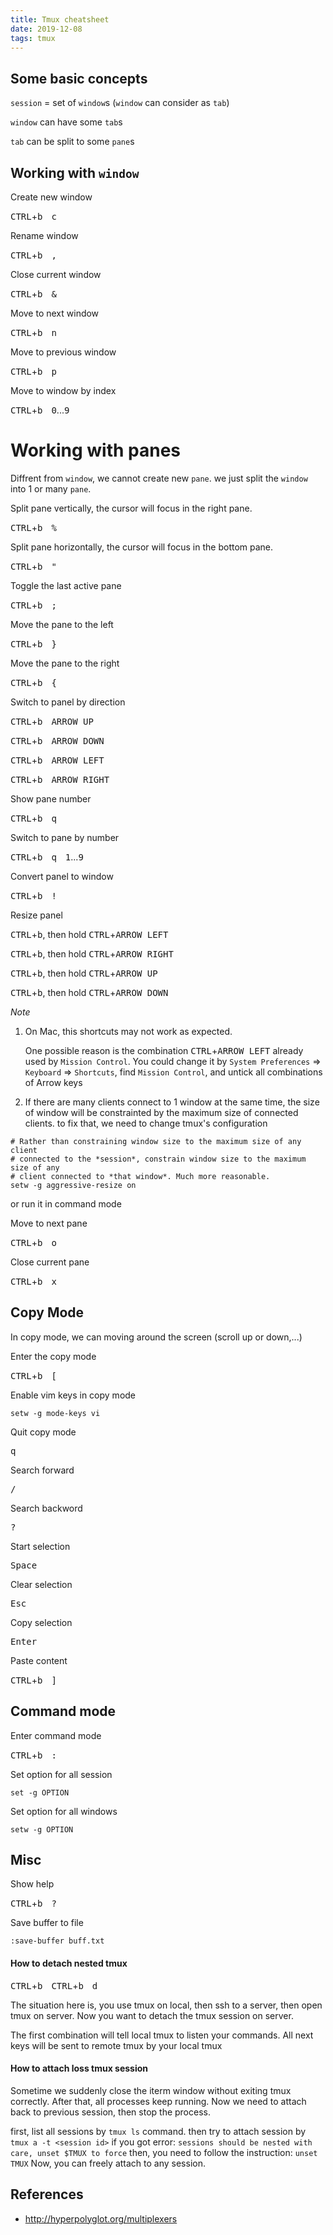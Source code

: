 ```yaml
---
title: Tmux cheatsheet
date: 2019-12-08
tags: tmux
---
```

## Some basic concepts

`session` = set of `window`s (`window` can consider as `tab`)

`window` can have some `tab`s

`tab` can be split to some `pane`s

## Working with `window`

Create new window

<kbd>CTRL</kbd>+<kbd>b</kbd>&emsp;<kbd>c</kbd>

Rename window

<kbd>CTRL</kbd>+<kbd>b</kbd>&emsp;<kbd>,</kbd>

Close current window

<kbd>CTRL</kbd>+<kbd>b</kbd>&emsp;<kbd>&</kbd>

Move to next window

<kbd>CTRL</kbd>+<kbd>b</kbd>&emsp;<kbd>n</kbd>

Move to previous window

<kbd>CTRL</kbd>+<kbd>b</kbd>&emsp;<kbd>p</kbd>

Move to window by index

<kbd>CTRL</kbd>+<kbd>b</kbd>&emsp;<kbd>0</kbd>...<kbd>9</kbd>

# Working with panes

Diffrent from `window`, we cannot create new `pane`. we just split the `window` into 1 or many `pane`.

Split pane vertically, the cursor will focus in the right pane.

<kbd>CTRL</kbd>+<kbd>b</kbd>&emsp;<kbd>%</kbd>

Split pane horizontally, the cursor will focus in the bottom pane.

<kbd>CTRL</kbd>+<kbd>b</kbd>&emsp;<kbd>"</kbd>

Toggle the last active pane

<kbd>CTRL</kbd>+<kbd>b</kbd>&emsp;<kbd>;</kbd>

Move the pane to the left

<kbd>CTRL</kbd>+<kbd>b</kbd>&emsp;<kbd>}</kbd>

Move the pane to the right

<kbd>CTRL</kbd>+<kbd>b</kbd>&emsp;<kbd>{</kbd>

Switch to panel by direction

<kbd>CTRL</kbd>+<kbd>b</kbd>&emsp;<kbd>ARROW UP</kbd>

<kbd>CTRL</kbd>+<kbd>b</kbd>&emsp;<kbd>ARROW DOWN</kbd>

<kbd>CTRL</kbd>+<kbd>b</kbd>&emsp;<kbd>ARROW LEFT</kbd>

<kbd>CTRL</kbd>+<kbd>b</kbd>&emsp;<kbd>ARROW RIGHT</kbd>

Show pane number

<kbd>CTRL</kbd>+<kbd>b</kbd>&emsp;<kbd>q</kbd>

Switch to pane by number

<kbd>CTRL</kbd>+<kbd>b</kbd>&emsp;<kbd>q</kbd>&emsp;<kbd>1</kbd>...<kbd>9</kbd>

Convert panel to window

<kbd>CTRL</kbd>+<kbd>b</kbd>&emsp;<kbd>!</kbd>

Resize panel

<kbd>CTRL</kbd>+<kbd>b</kbd>, then hold <kbd>CTRL</kbd>+<kbd>ARROW LEFT</kbd>

<kbd>CTRL</kbd>+<kbd>b</kbd>, then hold <kbd>CTRL</kbd>+<kbd>ARROW RIGHT</kbd>

<kbd>CTRL</kbd>+<kbd>b</kbd>, then hold <kbd>CTRL</kbd>+<kbd>ARROW UP</kbd>

<kbd>CTRL</kbd>+<kbd>b</kbd>, then hold <kbd>CTRL</kbd>+<kbd>ARROW DOWN</kbd>

*Note*

1. On Mac, this shortcuts may not work as expected.

    One possible reason is the combination <kbd>CTRL</kbd>+<kbd>ARROW LEFT</kbd> already used by `Mission Control`.
    You could change it by `System Preferences` => `Keyboard` => `Shortcuts`, find `Mission Control`, and untick all combinations of Arrow keys
1. If there are many clients connect to 1 window at the same time, the size of window will be constrainted by the maximum size of connected clients. to fix that, we need to change tmux's configuration

```
# Rather than constraining window size to the maximum size of any client
# connected to the *session*, constrain window size to the maximum size of any
# client connected to *that window*. Much more reasonable.
setw -g aggressive-resize on
```

or run it in command mode

Move to next pane

<kbd>CTRL</kbd>+<kbd>b</kbd>&emsp;<kbd>o</kbd>

Close current pane

<kbd>CTRL</kbd>+<kbd>b</kbd>&emsp;<kbd>x</kbd>

## Copy Mode

In copy mode, we can moving around the screen (scroll up or down,...)

Enter the copy mode

<kbd>CTRL</kbd>+<kbd>b</kbd>&emsp;<kbd>[</kbd>

Enable vim keys in copy mode

`setw -g mode-keys vi`

Quit copy mode

<kbd>q</kbd>

Search forward

<kbd>/</kbd>

Search backword

<kbd>?</kbd>

Start selection

<kbd>Space</kbd>

Clear selection

<kbd>Esc</kbd>

Copy selection

<kbd>Enter</kbd>

Paste content

<kbd>CTRL</kbd>+<kbd>b</kbd>&emsp;<kbd>]</kbd>

## Command mode

Enter command mode

<kbd>CTRL</kbd>+<kbd>b</kbd>&emsp;<kbd>:</kbd>

Set option for all session

`set -g OPTION`

Set option for all windows

`setw -g OPTION`

## Misc

Show help

<kbd>CTRL</kbd>+<kbd>b</kbd>&emsp;<kbd>?</kbd>

Save buffer to file

```
:save-buffer buff.txt
```

#### How to detach nested tmux

<kbd>CTRL</kbd>+<kbd>b</kbd>&emsp;<kbd>CTRL</kbd>+<kbd>b</kbd>&emsp;<kbd>d</kbd>

The situation here is, you use tmux on local, then ssh to a server, then open tmux on server. Now you want to detach the tmux session on server.

The first combination will tell local tmux to listen your commands.
All next keys will be sent to remote tmux by your local tmux


#### How to attach loss tmux session

Sometime we suddenly close the iterm window without exiting tmux correctly. 
After that, all processes keep running. Now we need to attach back to previous session, then stop the process.

first, list all sessions by `tmux ls` command. then try to attach session by `tmux a -t <session id>`
if you got error: 
`sessions should be nested with care, unset $TMUX to force`
then, you need to follow the instruction: `unset TMUX`
Now, you can freely attach to any session.


## References

- http://hyperpolyglot.org/multiplexers